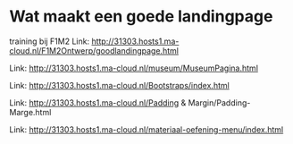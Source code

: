 # Wat maakt een goede landingpage
training bij F1M2
Link: http://31303.hosts1.ma-cloud.nl/F1M2Ontwerp/goodlandingpage.html

Link: http://31303.hosts1.ma-cloud.nl/museum/MuseumPagina.html

Link: http://31303.hosts1.ma-cloud.nl/Bootstraps/index.html

Link: http://31303.hosts1.ma-cloud.nl/Padding & Margin/Padding-Marge.html

Link: http://31303.hosts1.ma-cloud.nl/materiaal-oefening-menu/index.html